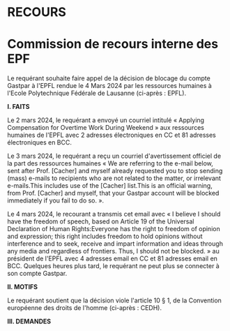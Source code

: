 # RECOURS

# Commission de recours interne des EPF

Le requérant souhaite faire appel de la décision de blocage du compte Gastpar à l'EPFL rendue le 4 Mars 2024 par les ressources humaines à l'Ecole Polytechnique Fédérale de Lausanne (ci-après : EPFL).

**I. FAITS**

<!-- write the facts here. The principle: Less is more. -->

Le 2 mars 2024, le requérant a envoyé un courriel intitulé « Applying Compensation for Overtime Work During Weekend » aux ressources humaines de l'EPFL avec 2 adresses électroniques en CC et 81 adresses électroniques en BCC.

Le 3 mars 2024, le requérant a reçu un courriel d'avertissement officiel de la part des ressources humaines « We are referring to the e-mail below, sent after Prof. [Cacher] and myself already requested you to stop sending (mass) e-mails to recipients who are not related to the matter, or irrelevant e-mails.This includes use of the [Cacher] list.This is an official warning, from Prof. [Cacher] and myself, that your Gastpar account will be blocked immediately if you fail to do so. ».

Le 4 mars 2024, le recourant a transmis cet email avec « I believe I should have the freedom of speech, based on Article 19 of the Universal Declaration of Human Rights:Everyone has the right to freedom of opinion and expression; this right includes freedom to hold opinions without interference and to seek, receive and impart information and ideas through any media and regardless of frontiers. Thus, I should not be blocked. » au président de l'EPFL avec 4 adresses email en CC et 81 adresses email en BCC. Quelques heures plus tard, le requérant ne peut plus se connecter à son compte Gastpar.

**II. MOTIFS**

Le requérant soutient que la décision viole l'article 10 § 1, de la Convention européenne des droits de l'homme (ci-après : CEDH).

**III. DEMANDES**

<!-- here mention what to obtain -->
